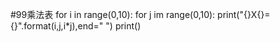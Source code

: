#99乘法表
for i in range(0,10):
    for j im range(0,10):
        print("{}X{}={}".format(i,j,i*j),end="  ")
    print()

